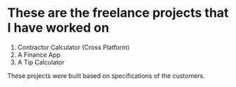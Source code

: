 # These are the freelance projects that I have worked on
1. Contractor Calculator (Cross Platform)
2. A Finance App
3. A Tip Calculator

These projects were built based on specifications of the customers.

